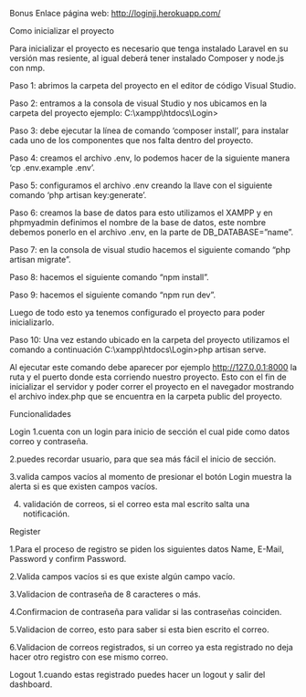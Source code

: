 Bonus
Enlace página web: http://loginjj.herokuapp.com/


Como inicializar el proyecto

Para inicializar el proyecto es necesario que tenga instalado Laravel en su versión mas resiente, al igual deberá tener instalado Composer y node.js con nmp.

Paso 1: abrimos la carpeta del proyecto en el editor de código Visual Studio.

Paso 2: entramos a la consola de visual Studio y nos ubicamos en la carpeta del proyecto ejemplo: C:\xampp\htdocs\Login>

Paso 3: debe ejecutar la línea de comando ‘composer install’, para instalar cada uno de los componentes que nos falta dentro del proyecto.

Paso 4: creamos el archivo .env, lo podemos hacer de la siguiente manera ‘cp .env.example .env’.

Paso 5: configuramos el archivo .env creando la llave con el siguiente comando ‘php artisan key:generate’.

Paso 6: creamos la base de datos para esto utilizamos el XAMPP y en phpmyadmin definimos el nombre de la base de datos, este nombre debemos ponerlo en el archivo .env, en la parte de DB_DATABASE=”name”.

Paso 7: en la consola de visual studio hacemos el siguiente comando “php artisan migrate”.

Paso 8: hacemos el siguiente comando “npm install”.

Paso 9: hacemos el siguiente comando “npm run dev”.

Luego de todo esto ya tenemos configurado el proyecto para poder inicializarlo.

Paso 10: Una vez estando ubicado en la carpeta del proyecto utilizamos el comando a continuación C:\xampp\htdocs\Login>php artisan serve.

Al ejecutar este comando debe aparecer por ejemplo  http://127.0.0.1:8000 la ruta y el puerto donde esta corriendo nuestro proyecto.
Esto con el fin de inicializar el servidor y poder correr el proyecto en el navegador mostrando el archivo index.php que se encuentra en la carpeta public del proyecto.    

Funcionalidades 

Login
1.cuenta con un login para inicio de sección el cual pide como datos correo y contraseña.

2.puedes recordar usuario, para que sea más fácil el inicio de sección.

3.valida campos vacíos al momento de presionar el botón Login muestra la alerta si es que existen campos vacíos. 

4. validación de correos, si el correo esta mal escrito salta una notificación.

Register

1.Para el proceso de registro se piden los siguientes datos Name, E-Mail, Password y confirm Password.

2.Valida campos vacíos si es que existe algún campo vacío.

3.Validacion de contraseña de 8 caracteres o más.

4.Confirmacion de contraseña para validar si las contraseñas coinciden.

5.Validacion de correo, esto para saber si esta bien escrito el correo.

6.Validacion de correos registrados, si un correo ya esta registrado no deja hacer otro registro con ese mismo correo.

Logout
1.cuando estas registrado puedes hacer un logout y salir del dashboard.




